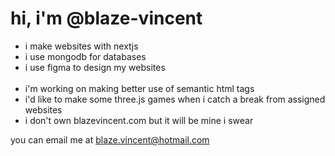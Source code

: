 <h1>hi, i'm @blaze-vincent</h1>
<ul>
  <li>i make websites with nextjs</li>
  <li>i use mongodb for databases</li>
  <li>i use figma to design my websites</li>
  <br>
  <li>i'm working on making better use of semantic html tags</li>
  <li>i'd like to make some three.js games when i catch a break from assigned websites</li>
  <li>i don't own blazevincent.com but it will be mine i swear</li>
</ul>
<p>you can email me at <a href='mailto:blaze.vincent@hotmail.com'>blaze.vincent@hotmail.com</a></p>
